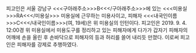 피고인은 서울 강남구 <<<구아래주소>>>B<<</구아래주소>>>에 있는 <<<미용실>>>RA<<</미용실>>> 미용실에 근무하는 미용사이고, 피해자 <<<내국인이름>>>C<<</내국인이름>>>(여, 19세)은 위 미용실의 인턴이다.
피고인은 2019. 9. 4. 12:00경 위 미용실에서 미용도구를 정리하고 있는 피해자에게 다가가 갑자기 피해자의 어깨에 손을 올린 후 손바닥으로 피해자의 등과 허리를 쓸어 내리듯 만졌다.
이로써 피고인은 피해자를 강제로 추행하였다.